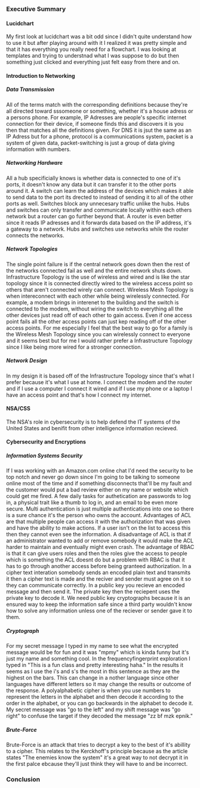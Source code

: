 ### Executive Summary


#### Lucidchart
My first look at lucidchart was a bit odd since I didn't quite understand how to use it but after playing around with it I realized it was pretty simple and that it has everything you really need for a flowchart. I was looking at templates and trying to understnad what I was suppose to do but then something just clicked and everything just felt easy from there and on.

#### Introduction to Networking
##### Data Transmission
All of the terms match with the corresponding definitions because they're all directed toward sssomeone or something, whether it's a house adress or a persons phone. For example, IP Adresses are people's specific internet connection for their device, if someone finds this and discovers it is you then that matches all the definitions given. For DNS it is jsut the same as an IP Adress but for a phone, protocol is a communications system, packet is a system of given data, packet-switching is just a group of data giving information with numbers. 
##### Networking Hardware
All a hub specificially knows is whether data is connected to one of it's ports, it doesn't know any data but it can transfer it to the other ports around it. A switch can learn the address of the devices which makes it able to send data to the port its drected to instead of sending it to all of the other ports as well. Switches block any unnecesary traffic unlike the hubs. Hubs and switches can only transfer and communicate locally within each others network but a router can go further beyond that.  A router is even better since it reads IP adresses and it forwards data based on the IP address, it's a gateway to a network. Hubs and switches use networks while the router connects the networks. 
##### Network Topologies
The single point failure is if the central network goes down then the rest of the networks connected fail as well and the entire network shuts down. Infrastructure Topology is the use of wireless and wired and is like the star topology since it is connected directly wired to the wireless access point so others that aren't connected wirely can connect. Wireless Mesh Topology is when intereconnect with each other while being wirelessly connected. For example, a modem brings in interenet to the building and the switch is connected to the modem, without wiring the switch to everything all the other devices just read off of each other to gain access. Even if one access point fails all the other access points can just kep reading off of the other access points. For me especially I feel that the best way to go for a family is the Wireless Mesh Topology since you can wirelessly connect to everyone and it seems best but for me I would rather prefer a Infrastructure Topology since I like being more wired for a stronger connection. 
##### Network Design
In my design it is based off of the Infrastructure Topology since that's what I prefer because it's what I use at home. I connect the modem and the router and if I use a computer I connect it wired and if I use my phone or a laptop I have an access point and that's how I connect my internet. 

#### NSA/CSS
The NSA's role in cybersecurity is to help defend the IT systems of the United States and benifit from other intelligence information recieved.

#### Cybersecurity and Encryptions
##### Information Systems Security
If I was working with an Amazon.com online chat I'd need the security to be top notch and never go down since I'm going to be talking to someone online most of the time and if something disconnects that'll be my fault and the customer would put a bad review either on my name or website which could get me fired. A few daily tasks for authetication are passwords to log in, a physical trait like a thumb to log in, and an email to be even more secure. Multi authentication is just multiple authentications into one so there is a sure chance it's the person who owns the account. Advantages of ACL are that multiple people can access it with the authorization that was given and have the ability to make actions. If a user isn't on the list to access this then they cannot even see the information. A disadvantage of ACL is that if an administrator wanted to add or remove somebody it would make the ACL harder to maintain and eventually might even crash. The advantage of RBAC is that it can give users roles and then the roles give the access to people which is something the ACL doesnt do but a problem with RBAC is that it has to go through another access before being granteed authorization. In a cipher text interation somebody sends an encoded plain text and transmits it then a cipher text is made and the reciver and sender must agree on it so they can communicate correctly. In a public key you recieve an encoded message and then send it. The private key then the reciepent uses the private key to decode it. We need public key cryptographs because it is an ensured way to keep the information safe since a third party wouldn't know how to solve any information unless one of the reciever or sender gave it to them. 
##### Cryptograph
For my secret message I typed in my name to see what the encrypted message would be for fun and it was "mpmy" which is kinda funny but it's just my name and something cool. In the frequencyfingerprint exploration I typed in "This is a fun class and pretty interesting haha." In the results it seems as I use the i's and s's the most in this sentence as they are the highest on the bars. This can change in a nother language since other languages have different letters so it may change the results or outcome of the response. A polyalphabetic cipher is when you use numbers to represent the letters in the alphabet and then decode it according to the order in the alphabet, or you can go backwards in the alphabet to decode it. My secret message was "go to the left" and my shift message was "go right" to confuse the target if they decoded the message "zz bf mzk epnik."
##### Brute-Force 
Brute-Force is an attack that tries to decrypt a key to the best of it's abillity to a cipher. This relates to the Kerckhoff's principle because as the article states "The enemies know the system" it's a great way to not decrypt it in the first palce ebcause they'll just think they will have to and be incorrect. 


### Conclusion

